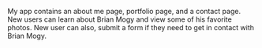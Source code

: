 My app contains an about me page, portfolio page, and a contact page. New users can learn about Brian Mogy and view some of his favorite photos. New user can also, submit a form if they need to get in contact with Brian Mogy. 
